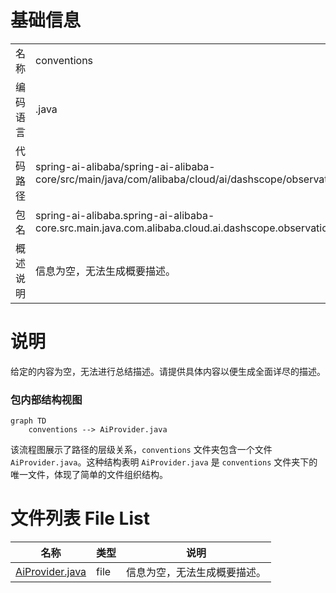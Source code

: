# 基础信息

|      |      |
|------|------|
| 名称 | conventions |
| 编码语言 | .java |
| 代码路径 | spring-ai-alibaba/spring-ai-alibaba-core/src/main/java/com/alibaba/cloud/ai/dashscope/observation/conventions |
| 包名 | spring-ai-alibaba.spring-ai-alibaba-core.src.main.java.com.alibaba.cloud.ai.dashscope.observation.conventions |
| 概述说明 | 信息为空，无法生成概要描述。 |

# 说明

给定的内容为空，无法进行总结描述。请提供具体内容以便生成全面详尽的描述。


### 包内部结构视图

```mermaid
graph TD
    conventions --> AiProvider.java
```

该流程图展示了路径的层级关系，`conventions` 文件夹包含一个文件 `AiProvider.java`。这种结构表明 `AiProvider.java` 是 `conventions` 文件夹下的唯一文件，体现了简单的文件组织结构。

# 文件列表 File List

| 名称   | 类型  | 说明 |
|-------|------|-------------|
| [AiProvider.java](AiProvider.md) | file | 信息为空，无法生成概要描述。 |


